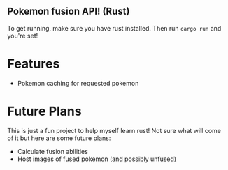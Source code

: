 ## Pokemon fusion API! (Rust)

To get running, make sure you have rust installed. Then run `cargo run` and you're set!

# Features

- Pokemon caching for requested pokemon

# Future Plans

This is just a fun project to help myself learn rust! Not sure what will come of it but here are some future plans:

- Calculate fusion abilities
- Host images of fused pokemon (and possibly unfused)